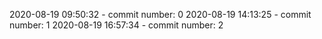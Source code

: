 2020-08-19 09:50:32 - commit number: 0
2020-08-19 14:13:25 - commit number: 1
2020-08-19 16:57:34 - commit number: 2
